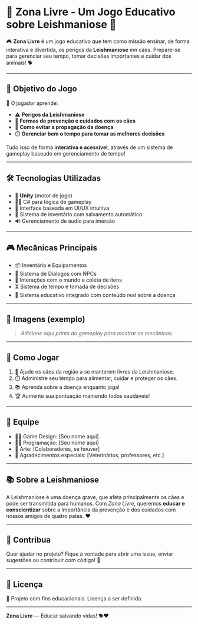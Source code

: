 # 🐶 Zona Livre - Um Jogo Educativo sobre Leishmaniose 🦟

🎮 **Zona Livre** é um jogo educativo que tem como missão ensinar, de forma interativa e divertida, os perigos da **Leishmaniose** em cães. Prepare-se para gerenciar seu tempo, tomar decisões importantes e cuidar dos animais! 🐕

---

## 🎯 Objetivo do Jogo

🧠 O jogador aprende:

- ⚠️ **Perigos da Leishmaniose**
- 🧼 **Formas de prevenção e cuidados com os cães**
- 🚫 **Como evitar a propagação da doença**
- ⏱️ **Gerenciar bem o tempo para tomar as melhores decisões**

Tudo isso de forma **interativa e acessível**, através de um sistema de gameplay baseado em gerenciamento de tempo!

---

## 🛠️ Tecnologias Utilizadas

- 🧩 **Unity** (motor de jogo)
- 👨‍💻 C# para lógica de gameplay
- 🎨 Interface baseada em UI/UX intuitiva
- 💾 Sistema de inventário com salvamento automático
- 🔊 Gerenciamento de áudio para imersão

---

## 🎮 Mecânicas Principais

- 📦 Inventário e Equipamentos
- 💬 Sistema de Diálogos com NPCs
- 🐾 Interações com o mundo e coleta de itens
- ⏳ Sistema de tempo e tomada de decisões
- 💉 Sistema educativo integrado com conteúdo real sobre a doença

---

## 📸 Imagens (exemplo)

> *Adicione aqui prints do gameplay para mostrar as mecânicas.*

---

## 🚀 Como Jogar

1. 🎯 Ajude os cães da região a se manterem livres da Leishmaniose.
2. ⏱️ Administre seu tempo para alimentar, cuidar e proteger os cães.
3. 📚 Aprenda sobre a doença enquanto joga!
4. 🏆 Aumente sua pontuação mantendo todos saudáveis!

---

## 👥 Equipe

- 👨‍⚕️ Game Design: [Seu nome aqui]
- 👨‍💻 Programação: [Seu nome aqui]
- 🎨 Arte: [Colaboradores, se houver]
- 📢 Agradecimentos especiais: [Veterinários, professores, etc.]

---

## 📚 Sobre a Leishmaniose

A Leishmaniose é uma doença grave, que afeta principalmente os cães e pode ser transmitida para humanos. Com *Zona Livre*, queremos **educar e conscientizar** sobre a importância da prevenção e dos cuidados com nossos amigos de quatro patas. ❤️

---

## 🐾 Contribua

Quer ajudar no projeto? Fique à vontade para abrir uma issue, enviar sugestões ou contribuir com código! 🤝

---

## 📜 Licença

📝 Projeto com fins educacionais. Licença a ser definida.

---

**Zona Livre** — Educar salvando vidas! 🐕❤️
